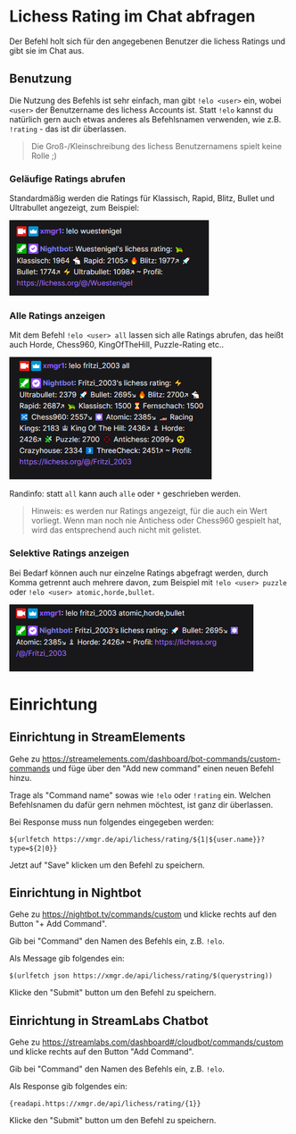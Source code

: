 # Lichess Rating im Chat abfragen

Der Befehl holt sich für den angegebenen Benutzer die lichess Ratings und gibt sie im Chat aus.

## Benutzung

Die Nutzung des Befehls ist sehr einfach, man gibt `!elo <user>` ein, wobei `<user>` der Benutzername des lichess
Accounts ist. Statt `!elo` kannst du natürlich gern auch etwas anderes als Befehlsnamen verwenden, wie z.B. `!rating` -
das ist dir überlassen.

> Die Groß-/Kleinschreibung des lichess Benutzernamens spielt keine Rolle ;)

### Geläufige Ratings abrufen

Standardmäßig werden die Ratings für Klassisch, Rapid, Blitz, Bullet und Ultrabullet angezeigt, zum Beispiel:

![Standard ratings](../images/elo-default.png)

### Alle Ratings anzeigen

Mit dem Befehl `!elo <user> all` lassen sich alle Ratings abrufen, das heißt auch Horde, Chess960, KingOfTheHill,
Puzzle-Rating etc..

![Alle Ratings](../images/elo-all-ratings.png)

Randinfo: statt `all` kann auch `alle` oder `*` geschrieben werden.

> Hinweis: es werden nur Ratings angezeigt, für die auch ein Wert vorliegt. Wenn
> man noch nie Antichess oder Chess960 gespielt hat, wird das entsprechend auch nicht mit gelistet.

### Selektive Ratings anzeigen

Bei Bedarf können auch nur einzelne Ratings abgefragt werden, durch Komma getrennt auch mehrere davon, zum Beispiel
mit `!elo <user> puzzle` oder `!elo <user> atomic,horde,bullet`.

![Selektive Ratings](../images/elo-selektiv.png)

# Einrichtung

## Einrichtung in StreamElements

Gehe zu https://streamelements.com/dashboard/bot-commands/custom-commands und füge über den "Add new command" einen
neuen Befehl hinzu.

Trage als "Command name" sowas wie `!elo` oder `!rating` ein. Welchen Befehlsnamen du dafür gern nehmen möchtest, ist
ganz dir überlassen.

Bei Response muss nun folgendes eingegeben werden:

```
${urlfetch https://xmgr.de/api/lichess/rating/${1|${user.name}}?type=${2|0}}
```

Jetzt auf "Save" klicken um den Befehl zu speichern.

## Einrichtung in Nightbot

Gehe zu https://nightbot.tv/commands/custom und klicke rechts auf den Button
"+ Add Command".

Gib bei "Command" den Namen des Befehls ein, z.B. `!elo`.

Als Message gib folgendes ein:

```
$(urlfetch json https://xmgr.de/api/lichess/rating/$(querystring))
```

Klicke den "Submit" button um den Befehl zu speichern.

## Einrichtung in StreamLabs Chatbot

Gehe zu https://streamlabs.com/dashboard#/cloudbot/commands/custom und klicke rechts auf den Button
"Add Command".

Gib bei "Command" den Namen des Befehls ein, z.B. `!elo`.

Als Response gib folgendes ein:

```
{readapi.https://xmgr.de/api/lichess/rating/{1}}
```

Klicke den "Submit" button um den Befehl zu speichern.

